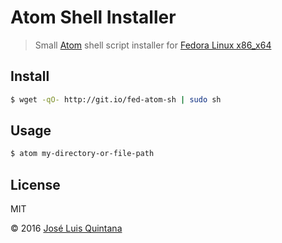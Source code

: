 # Atom Shell Installer
> Small [Atom](https://atom.io/) shell script installer for [Fedora Linux x86_x64](https://getfedora.org/en/workstation/)

## Install

```sh
$ wget -qO- http://git.io/fed-atom-sh | sudo sh
```

## Usage

```sh
$ atom my-directory-or-file-path
```

## License
MIT

© 2016 [José Luis Quintana](http://git.io/joseluisq)
